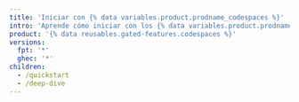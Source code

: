 ```yaml
---
title: 'Iniciar con {% data variables.product.prodname_codespaces %}'
intro: 'Aprende cómo iniciar con los {% data variables.product.prodname_codespaces %}, incluyendo cómo configurar y hacer ajustes para lenguajes específicos.'
product: '{% data reusables.gated-features.codespaces %}'
versions:
  fpt: '*'
  ghec: '*'
children:
  - /quickstart
  - /deep-dive
---
```


